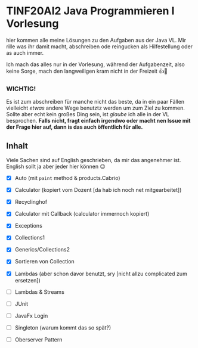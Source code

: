 # TINF20AI2 Java Programmieren I Vorlesung

hier kommen alle meine Lösungen zu den Aufgaben aus der Java VL. Mir rille was ihr damit macht, abschreiben ode reingucken als Hilfestellung oder as auch immer.

Ich mach das alles nur in der Vorlesung, während der Aufgabenzeit, also keine Sorge, mach den langweiligen kram nicht in der Freizeit 👍🍻

### WICHTIG!

Es ist zum abschreiben für manche nicht das beste, da in ein paar Fällen vielleicht *etwas* andere Wege benutztz werden um zum Ziel zu kommen. Sollte aber echt kein großes Ding sein, ist *glaube* ich
alle in der VL besprochen. **Falls nicht, fragt einfach irgendwo oder macht nen Issue mit der Frage hier auf, dann is das auch öffentlich für alle.**
 
## Inhalt
Viele Sachen sind auf English geschrieben, da mir das angenehmer ist. English sollt ja aber jeder hier können 😉

- [x] Auto (mit `paint` method & products.Cabrio)
- [x] Calculator (kopiert vom Dozent [da hab ich noch net mitgearbeitet])
- [x] Recyclinghof
- [x] Calculator mit Callback (calculator immernoch kopiert)
- [x] Exceptions
- [x] Collections1
- [x] Generics/Collections2
- [x] Sortieren von Collection
- [x] Lambdas (aber schon davor benutzt, sry [nicht allzu complicated zum ersetzen])
- [ ] Lambdas & Streams
- [ ] JUnit
- [ ] JavaFx Login
- [ ] Singleton (warum kommt das so spät?)
- [ ] Oberserver Pattern

